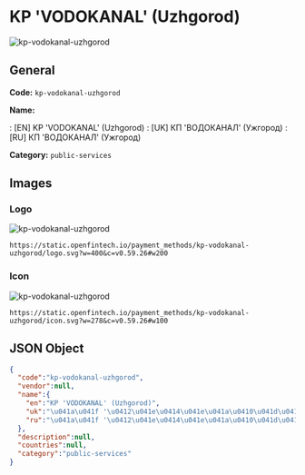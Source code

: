 
# KP 'VODOKANAL' (Uzhgorod) 
![kp-vodokanal-uzhgorod](https://static.openfintech.io/payment_methods/kp-vodokanal-uzhgorod/logo.svg?w=400&c=v0.59.26#w200)  

## General 
**Code:** `kp-vodokanal-uzhgorod` 
 
**Name:** 
 
:	[EN] KP 'VODOKANAL' (Uzhgorod) 
:	[UK] КП 'ВОДОКАНАЛ' (Ужгород) 
:	[RU] КП 'ВОДОКАНАЛ' (Ужгород) 
 
**Category:** `public-services` 
 

## Images 

### Logo 
![kp-vodokanal-uzhgorod](https://static.openfintech.io/payment_methods/kp-vodokanal-uzhgorod/logo.svg?w=400&c=v0.59.26#w200)  

```
https://static.openfintech.io/payment_methods/kp-vodokanal-uzhgorod/logo.svg?w=400&c=v0.59.26#w200
```  

### Icon 
![kp-vodokanal-uzhgorod](https://static.openfintech.io/payment_methods/kp-vodokanal-uzhgorod/icon.svg?w=278&c=v0.59.26#w100)  

```
https://static.openfintech.io/payment_methods/kp-vodokanal-uzhgorod/icon.svg?w=278&c=v0.59.26#w100
```  

## JSON Object 

```json
{
  "code":"kp-vodokanal-uzhgorod",
  "vendor":null,
  "name":{
    "en":"KP 'VODOKANAL' (Uzhgorod)",
    "uk":"\u041a\u041f '\u0412\u041e\u0414\u041e\u041a\u0410\u041d\u0410\u041b' (\u0423\u0436\u0433\u043e\u0440\u043e\u0434)",
    "ru":"\u041a\u041f '\u0412\u041e\u0414\u041e\u041a\u0410\u041d\u0410\u041b' (\u0423\u0436\u0433\u043e\u0440\u043e\u0434)"
  },
  "description":null,
  "countries":null,
  "category":"public-services"
}
```  
